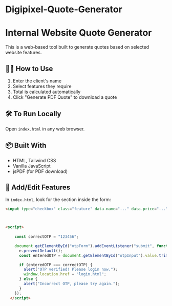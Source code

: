 # Digipixel-Quote-Generator
# Internal Website Quote Generator

This is a web-based tool built to generate quotes based on selected website features.

## 👨‍💼 How to Use

1. Enter the client's name
2. Select features they require
3. Total is calculated automatically
4. Click "Generate PDF Quote" to download a quote

## 🛠️ To Run Locally

Open `index.html` in any web browser.

## 📦 Built With

- HTML, Tailwind CSS
- Vanilla JavaScript
- jsPDF (for PDF download)

## 🧾 Add/Edit Features

In `index.html`, look for the section inside the form:
```html
<input type="checkbox" class="feature" data-name="..." data-price="..." />



<script>
    
    const correctOTP = "123456";

    document.getElementById("otpForm").addEventListener("submit", function(e) {
      e.preventDefault();
      const enteredOTP = document.getElementById("otpInput").value.trim();

      if (enteredOTP === correctOTP) {
        alert("OTP verified! Please login now.");
        window.location.href = "login.html";
      } else {
        alert("Incorrect OTP, please try again.");
      }
    });
  </script>
